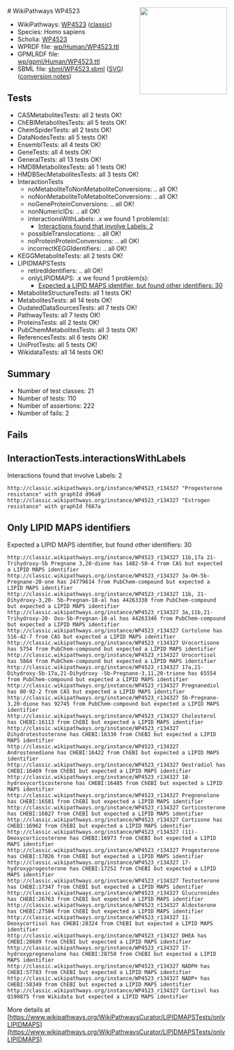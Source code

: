 <img style="float: right; width: 200px" src="https://upload.wikimedia.org/wikipedia/commons/thumb/8/83/Wplogo_with_text_500.png/640px-Wplogo_with_text_500.png" />
# WikiPathways WP4523

* WikiPathways: [WP4523](https://wikipathways.org/pathways/WP4523) ([classic](https://classic.wikipathways.org/instance/WP4523))
* Species: Homo sapiens
* Scholia: [WP4523](https://scholia.toolforge.org/wikipathways/WP4523)
* WPRDF file: [wp/Human/WP4523.ttl](../wp/Human/WP4523.ttl)
* GPMLRDF file: [wp/gpml/Human/WP4523.ttl](../wp/gpml/Human/WP4523.ttl)
* SBML file: [sbml/WP4523.sbml](../sbml/WP4523.sbml) ([SVG](../sbml/WP4523.svg)) ([conversion notes](../sbml/WP4523.txt))

## Tests
* CASMetabolitesTests: all 2 tests OK!
* ChEBIMetabolitesTests: all 5 tests OK!
* ChemSpiderTests: all 2 tests OK!
* DataNodesTests: all 5 tests OK!
* EnsemblTests: all 4 tests OK!
* GeneTests: all 4 tests OK!
* GeneralTests: all 13 tests OK!
* HMDBMetabolitesTests: all 1 tests OK!
* HMDBSecMetabolitesTests: all 3 tests OK!
* InteractionTests
    * noMetaboliteToNonMetaboliteConversions: .. all OK!
    * noNonMetaboliteToMetaboliteConversions: .. all OK!
    * noGeneProteinConversions: .. all OK!
    * nonNumericIDs: .. all OK!
    * interactionsWithLabels: .x we found 1 problem(s):
        * [Interactions found that involve Labels: 2](#630d2679)
    * possibleTranslocations: .. all OK!
    * noProteinProteinConversions: .. all OK!
    * incorrectKEGGIdentifiers: .. all OK!
* KEGGMetaboliteTests: all 2 tests OK!
* LIPIDMAPSTests
    * retiredIdentifiers: .. all OK!
    * onlyLIPIDMAPS: .x we found 1 problem(s):
        * [Expected a LIPID MAPS identifier, but found other identifiers: 30](#d0bfb6b6)
* MetaboliteStructureTests: all 1 tests OK!
* MetabolitesTests: all 14 tests OK!
* OudatedDataSourcesTests: all 7 tests OK!
* PathwayTests: all 7 tests OK!
* ProteinsTests: all 2 tests OK!
* PubChemMetabolitesTests: all 3 tests OK!
* ReferencesTests: all 6 tests OK!
* UniProtTests: all 5 tests OK!
* WikidataTests: all 14 tests OK!


## Summary

* Number of test classes: 21
* Number of tests: 110
* Number of assertions: 222
* Number of fails: 2

## Fails

<a name="630d2679" />

## InteractionTests.interactionsWithLabels

Interactions found that involve Labels: 2
```
http://classic.wikipathways.org/instance/WP4523_r134327 "Progesterone resistance" with graphId d96a9
http://classic.wikipathways.org/instance/WP4523_r134327 "Estrogen resistance" with graphId f667a
```

<a name="d0bfb6b6" />

## Only LIPID MAPS identifiers

Expected a LIPID MAPS identifier, but found other identifiers: 30
```
http://classic.wikipathways.org/instance/WP4523_r134327 11b,17a 21-Trihydroxy-5b Pregnane 3,20-dione has 1482-50-4 from CAS but expected a LIPID MAPS identifier
http://classic.wikipathways.org/instance/WP4523_r134327 3a-OH-5b-Pregnane-20-one has 24779614 from PubChem-compound but expected a LIPID MAPS identifier
http://classic.wikipathways.org/instance/WP4523_r134327 11b, 21-Dihydroxy-3,20- 5b-Pregnan-18-al has 44263338 from PubChem-compound but expected a LIPID MAPS identifier
http://classic.wikipathways.org/instance/WP4523_r134327 3a,11b,21-Trihydroxy-20- Oxo-5b-Pregnan-18-al has 44263346 from PubChem-compound but expected a LIPID MAPS identifier
http://classic.wikipathways.org/instance/WP4523_r134327 Cortolone has 516-42-7 from CAS but expected a LIPID MAPS identifier
http://classic.wikipathways.org/instance/WP4523_r134327 Urocortisone has 5754 from PubChem-compound but expected a LIPID MAPS identifier
http://classic.wikipathways.org/instance/WP4523_r134327 Urocortisol has 5864 from PubChem-compound but expected a LIPID MAPS identifier
http://classic.wikipathways.org/instance/WP4523_r134327 17a,21-Dihydroxy-5b-17a,21-Dihydroxy -5b-Pregnane-3,11,20-trione has 65554 from PubChem-compound but expected a LIPID MAPS identifier
http://classic.wikipathways.org/instance/WP4523_r134327 Pregnanediol has 80-92-2 from CAS but expected a LIPID MAPS identifier
http://classic.wikipathways.org/instance/WP4523_r134327 5b-Pregnane-3,20-dione has 92745 from PubChem-compound but expected a LIPID MAPS identifier
http://classic.wikipathways.org/instance/WP4523_r134327 Cholesterol has CHEBI:16113 from ChEBI but expected a LIPID MAPS identifier
http://classic.wikipathways.org/instance/WP4523_r134327 Dihydrotestosterone has CHEBI:16330 from ChEBI but expected a LIPID MAPS identifier
http://classic.wikipathways.org/instance/WP4523_r134327 Androstenedione has CHEBI:16422 from ChEBI but expected a LIPID MAPS identifier
http://classic.wikipathways.org/instance/WP4523_r134327 Oestradiol has CHEBI:16469 from ChEBI but expected a LIPID MAPS identifier
http://classic.wikipathways.org/instance/WP4523_r134327 18-hydroxycorticosterone has CHEBI:16485 from ChEBI but expected a LIPID MAPS identifier
http://classic.wikipathways.org/instance/WP4523_r134327 Pregnenolone has CHEBI:16581 from ChEBI but expected a LIPID MAPS identifier
http://classic.wikipathways.org/instance/WP4523_r134327 Corticosterone has CHEBI:16827 from ChEBI but expected a LIPID MAPS identifier
http://classic.wikipathways.org/instance/WP4523_r134327 Cortisone has CHEBI:16962 from ChEBI but expected a LIPID MAPS identifier
http://classic.wikipathways.org/instance/WP4523_r134327 (11)-Deoxycorticosterone has CHEBI:16973 from ChEBI but expected a LIPID MAPS identifier
http://classic.wikipathways.org/instance/WP4523_r134327 Progesterone has CHEBI:17026 from ChEBI but expected a LIPID MAPS identifier
http://classic.wikipathways.org/instance/WP4523_r134327 17-hydroxyprogesterone has CHEBI:17252 from ChEBI but expected a LIPID MAPS identifier
http://classic.wikipathways.org/instance/WP4523_r134327 Testosterone has CHEBI:17347 from ChEBI but expected a LIPID MAPS identifier
http://classic.wikipathways.org/instance/WP4523_r134327 Glucuronides has CHEBI:26763 from ChEBI but expected a LIPID MAPS identifier
http://classic.wikipathways.org/instance/WP4523_r134327 Aldosterone has CHEBI:27584 from ChEBI but expected a LIPID MAPS identifier
http://classic.wikipathways.org/instance/WP4523_r134327 11-Deoxycortisol has CHEBI:28324 from ChEBI but expected a LIPID MAPS identifier
http://classic.wikipathways.org/instance/WP4523_r134327 DHEA has CHEBI:28689 from ChEBI but expected a LIPID MAPS identifier
http://classic.wikipathways.org/instance/WP4523_r134327 17-hydroxypregnenolone has CHEBI:28750 from ChEBI but expected a LIPID MAPS identifier
http://classic.wikipathways.org/instance/WP4523_r134327 NADPH has CHEBI:57783 from ChEBI but expected a LIPID MAPS identifier
http://classic.wikipathways.org/instance/WP4523_r134327 NADP+ has CHEBI:58349 from ChEBI but expected a LIPID MAPS identifier
http://classic.wikipathways.org/instance/WP4523_r134327 Cortisol has Q190875 from Wikidata but expected a LIPID MAPS identifier
```

More details at [https://www.wikipathways.org/WikiPathwaysCurator/LIPIDMAPSTests/onlyLIPIDMAPS](https://www.wikipathways.org/WikiPathwaysCurator/LIPIDMAPSTests/onlyLIPIDMAPS)


